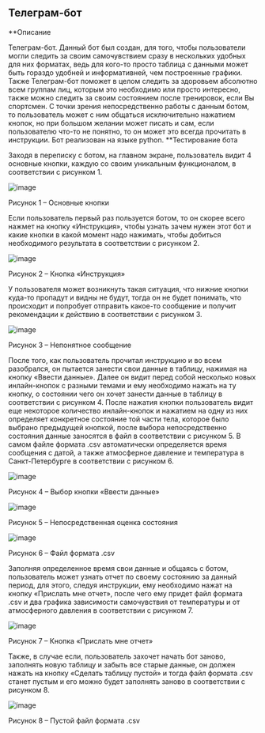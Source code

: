 ## Телеграм-бот
**Описание

Телеграм-бот. Данный бот был создан, для того, чтобы пользователи могли следить за своим самочувствием сразу в нескольких удобных для них форматах, ведь для кого-то просто таблица с данными может быть гораздо удобней и информативней, чем построенные графики. Также Телеграм-бот поможет в целом следить за здоровьем абсолютно всем группам лиц, которым это необходимо или просто интересно, также можно следить за своим состоянием после тренировок, если Вы спортсмен. С точки зрения непосредственно работы с данным ботом, то пользователь может с ним общаться исключительно нажатием кнопок, но при большом желании может писать и сам, если пользователю что-то не понятно, то он может это всегда прочитать в инструкции. Бот реализован на языке python.
**Тестирование бота

Заходя в переписку с ботом, на главном экране, пользователь видит 4 основные кнопки, каждую со своим уникальным функционалом, в соответствии с рисунком 1.
 
 ![image](https://user-images.githubusercontent.com/75118943/178711836-783905e6-75df-429d-8ee9-bb87fa473928.png)

Рисунок 1 – Основные кнопки

Если пользователь первый раз пользуется ботом, то он скорее всего нажмет на кнопку «Инструкция», чтобы узнать зачем нужен этот бот и какие кнопки в какой момент надо нажимать, чтобы добиться необходимого результата в соответствии с рисунком 2.
 
 ![image](https://user-images.githubusercontent.com/75118943/178711763-3bea5009-ea87-4d61-84ae-de8f9f1d3b04.png)

Рисунок 2 – Кнопка «Инструкция»

У пользователя может возникнуть такая ситуация, что нижние кнопки куда-то пропадут и видны не будут, тогда он не будет понимать, что происходит и попробует отправить какое-то сообщение и получит рекомендации к действию в соответствии с рисунком 3.
 
 ![image](https://user-images.githubusercontent.com/75118943/178711483-91ba1275-546d-4991-8fa2-1e61f9c1239b.png)
 
Рисунок 3 – Непонятное сообщение

После того, как пользователь прочитал инструкцию и во всем разобрался, он пытается занести свои данные в таблицу, нажимая на кнопку «Ввести данные». Далее он видит перед собой несколько новых инлайн-кнопок с разными темами и ему необходимо нажать на ту кнопку, о состоянии чего он хочет занести данные в таблицу в соответствии с рисунком 4. После нажатия кнопки пользователь видит еще некоторое количество инлайн-кнопок и нажатием на одну из них определяет конкретное состояние той части тела, которое было выбрано предыдущей кнопкой, после выбора непосредственно состояния данные заносятся в файл в соответствии с рисунком 5. В самом файле формата .csv автоматически определяется время сообщения с датой, а также атмосферное давление и температура в Санкт-Петербурге в соответствии с рисунком 6.
 
 ![image](https://user-images.githubusercontent.com/75118943/178711317-3a412cb1-7b6b-41be-99fb-9c44f077da08.png)
 
Рисунок 4 – Выбор кнопки «Ввести данные»
 
 ![image](https://user-images.githubusercontent.com/75118943/178711272-a527180b-a677-46af-8137-57469c3138eb.png)
 
Рисунок 5 – Непосредственная оценка состояния
 
 ![image](https://user-images.githubusercontent.com/75118943/178709938-7b27f4dc-564e-43c3-9f5f-d0ff32d8572c.png)
 
Рисунок 6 – Файл формата .csv

Заполняя определенное время свои данные и общаясь с ботом, пользователь может узнать отчет по своему состоянию за данный период, для этого, следуя инструкции, ему необходимо нажат на кнопку «Прислать мне отчет», после чего ему придет файл формата .csv и два графика зависимости самочувствия от температуры и от атмосферного давления в соответствии с рисунком 7.

 ![image](https://user-images.githubusercontent.com/75118943/178710166-04f51c1e-3fb1-4b66-a3cb-41a0e2dffeeb.png)
 
Рисунок 7 – Кнопка «Прислать мне отчет»

Также, в случае если, пользователь захочет начать бот заново, заполнять новую таблицу и забыть все старые данные, он должен нажать на кнопку «Сделать таблицу пустой» и тогда файл формата .csv станет пустым и его можно будет заполнять заново в соответствии с рисунком 8.

![image](https://user-images.githubusercontent.com/75118943/178709485-ef13766b-9451-4a67-b556-cb9fcaeac14f.png)

Рисунок 8 – Пустой файл формата .csv
